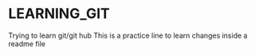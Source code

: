 # LEARNING_GIT
Trying to learn git/git hub
This is a practice line to learn changes inside a readme file 
